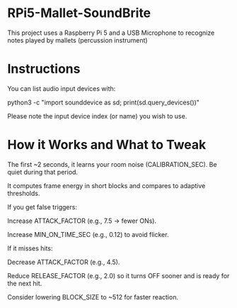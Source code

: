 # RPi5-Mallet-SoundBrite
This project uses a Raspberry Pi 5 and a USB Microphone to recognize notes played by mallets (percussion instrument)


# Instructions
You can list audio input devices with:

python3 -c "import sounddevice as sd; print(sd.query_devices())"

Please note the input device index (or name) you wish to use.

# How it Works and What to Tweak
The first ~2 seconds, it learns your room noise (CALIBRATION_SEC). Be quiet during that period.

It computes frame energy in short blocks and compares to adaptive thresholds.

If you get false triggers:

Increase ATTACK_FACTOR (e.g., 7.5 → fewer ONs).

Increase MIN_ON_TIME_SEC (e.g., 0.12) to avoid flicker.

If it misses hits:

Decrease ATTACK_FACTOR (e.g., 4.5).

Reduce RELEASE_FACTOR (e.g., 2.0) so it turns OFF sooner and is ready for the next hit.

Consider lowering BLOCK_SIZE to ~512 for faster reaction.
